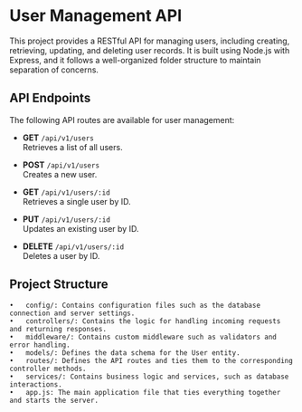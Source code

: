 # User Management API

This project provides a RESTful API for managing users, including creating, retrieving, updating, and deleting user records. It is built using Node.js with Express, and it follows a well-organized folder structure to maintain separation of concerns.

## API Endpoints

The following API routes are available for user management:

- **GET** `/api/v1/users`  
  Retrieves a list of all users.

- **POST** `/api/v1/users`  
  Creates a new user.

- **GET** `/api/v1/users/:id`  
  Retrieves a single user by ID.

- **PUT** `/api/v1/users/:id`  
  Updates an existing user by ID.

- **DELETE** `/api/v1/users/:id`  
  Deletes a user by ID.

## Project Structure

	•	config/: Contains configuration files such as the database connection and server settings.
	•	controllers/: Contains the logic for handling incoming requests and returning responses.
	•	middleware/: Contains custom middleware such as validators and error handling.
	•	models/: Defines the data schema for the User entity.
	•	routes/: Defines the API routes and ties them to the corresponding controller methods.
	•	services/: Contains business logic and services, such as database interactions.
	•	app.js: The main application file that ties everything together and starts the server.

